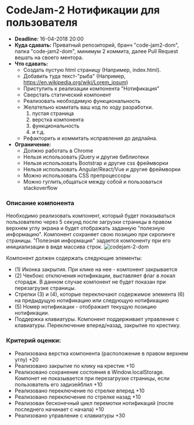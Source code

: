 # CodeJam-2 Нотификации для пользователя

- **Deadline:** 16-04-2018 20:00
- **Куда сдавать:** Приватный репозиторий, бранч "code-jam2-dom", папка "code-jam2-dom", минимум 2 коммита, далее Pull Request вешать на своего ментора.
- **Что сдавать:** 
    - Создать пустую html страницу (Например, index.html).
    - Добавить туда текст-"рыба" (Например, https://en.wikipedia.org/wiki/Lorem_ipsum)
    - Приступить к реализации компонента "Нотификация"
    - Сверстать статический компонент 
    - Реализовать необходимую функциональность
    - Желательно комитать ваш код по ходу разработки.
        1. пустая страница
        2. верстка компонента
        3. функциональность 
        4. и т.д.
    - Рефакторить и коммитать исправления до дедлайна.
- **Ограничение:**
    - Должно работать в Chrome
    - Нельзя использовать jQuery и другие библиотеки
    - Нельзя использовать Bootstrap и другие css фреймворки
    - Нельзя использовать Angular/React/Vue и другие фреймворки
    - Можно использовать CSS препроцессоры 
    - Можно гуглить,общаться между собой и пользоваться stackoverflow

### Описание компонента  
Необходимо реализовать компонент, который будет показываться пользователю через 5 секунд после загрузки страницы в правом верхнем углу экрана и будет отображать заданную "полезную информацию". Компонент сохраняет свою позицию при скролинге страницы.  "Полезная информация" задается компоненту при его инициализации в виде массива строк.
![codejam-2-dom](http://varabei.com/public/codejam-2-dom.png)

Компонент должен содержать следующие элементы:  
- (1) Иконка закрытия. При клике на нее - компонент закрывается
- (2) Чекбокс отключения нотификации, выставляет флаг в локал сторадж. В данном случае компонент не будет показан при перезагрузке страницы. 
- Стрелки (3) и (4), которые переключают содержимое элемента (6) на предыдущую нотификацию или следующую нотификацию 
- (5) Номер нотификации - отображает текущую позицию нотификации.
- Поддержка клавиатуры. Компонент поддерживает управление с клавиатуры. Переключение вперед/назад, закрытие по крестику.

### Критерий оценки:
- Реализована верстка компонента (расположение в правом верхнем углу) +20
- Реализовано закрытие по клику на крестик +10
- Реализовано сохранение состояния в Window.localStorage. Компонет не показывается при перезагрузке страницы, если пользователь его задизейблил +10
- Реализовано переключение по стрелке вперед +10
- Реализовано переключение по стрелке назад +10
- Реализован бесконечный цикл перемотки нотификаций (после последнего начинает с начала) +10
- Реализовано управление с клавиатуры +30
